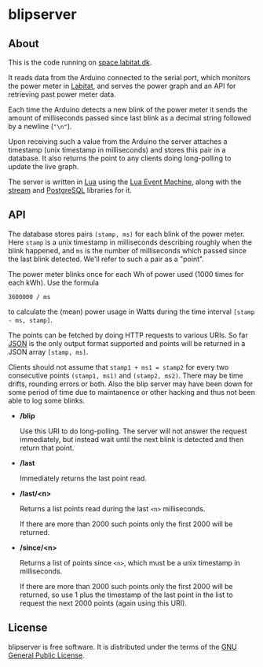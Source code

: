 blipserver
==========


About
-----

This is the code running on [space.labitat.dk][space].

It reads data from the Arduino connected to the serial port,
which monitors the power meter in [Labitat][], and serves
the power graph and an API for retrieving past power meter data.

Each time the Arduino detects a new blink of the power meter it sends
the amount of milliseconds passed since last blink as a decimal string followed
by a newline (`"\n"`).

Upon receiving such a value from the Arduino the server attaches a timestamp
(unix timestamp in milliseconds) and stores this pair in a database.
It also returns the point to any clients doing long-polling to update the
live graph.

The server is written in [Lua][] using the [Lua Event Machine][lem],
along with the [stream][lem-streams] and [PostgreSQL][lem-postgres] libraries
for it.

[labitat]: https://labitat.dk
[space]: http://space.labitat.dk
[lua]: http://www.lua.org
[lem]: https://github.com/esmil/lem
[lem-streams]: https://github.com/esmil/lem-streams
[lem-postgres]: https://github.com/esmil/lem-postgres


API
---

The database stores pairs `(stamp, ms)` for each blink of the power meter.
Here `stamp` is a unix timestamp in milliseconds describing roughly when
the blink happened, and `ms` is the number of milliseconds which passed
since the last blink detected. We'll refer to such a pair as a "point".

The power meter blinks once for each Wh of power used (1000 times for each kWh).
Use the formula

    3600000 / ms

to calculate the (mean) power usage in Watts during the time interval
`[stamp - ms, stamp]`.

The points can be fetched by doing HTTP requests to various URIs.
So far [JSON][] is the only output format supported and points will be
returned in a JSON array `[stamp, ms]`.

Clients should not assume that `stamp1 + ms1 = stamp2` for every two
consecutive points `(stamp1, ms1)` and `(stamp2, ms2)`. There may be time drifts,
rounding errors or both. Also the blip server may have been down for some
period of time due to maintanence or other hacking and thus not been able
to log some blinks.

* __/blip__

  Use this URI to do long-polling. The server will not answer the request
  immediately, but instead wait until the next blink is detected and
  then return that point.

* __/last__

  Immediately returns the last point read.

* __/last/\<n\>__

  Returns a list points read during the last `<n>` milliseconds.

  If there are more than 2000 such points only the first 2000 will
  be returned.

* __/since/\<n\>__

  Returns a list of points since `<n>`, which must be a unix timestamp in
  milliseconds.

  If there are more than 2000 such points only the first 2000 will be
  returned, so use 1 plus the timestamp of the last point in the list to request
  the next 2000 points (again using this URI).

[JSON]: http://json.org

License
-------

blipserver is free software. It is distributed under the terms of the
[GNU General Public License][gpl].

[gpl]: http://www.fsf.org/licensing/licenses/gpl.html
